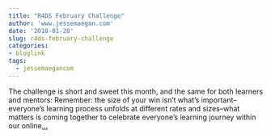 ```yaml
---
title: "R4DS February Challenge"
author: 'www.jessemaegan.com'
date: '2018-01-28'
slug: r4ds-february-challenge
categories:
- bloglink
tags:
  - jessemaegancom
---
```


The challenge is short and sweet this month, and the same for both learners and mentors: Remember: the size of your win isn’t what’s important–everyone’s learning process unfolds at different rates and sizes–what matters is coming together to celebrate everyone’s learning journey within our online[... <i class="fas fa-external-link-alt"></i>](https://www.jessemaegan.com/post/r4ds-february-challenge-winning/)


